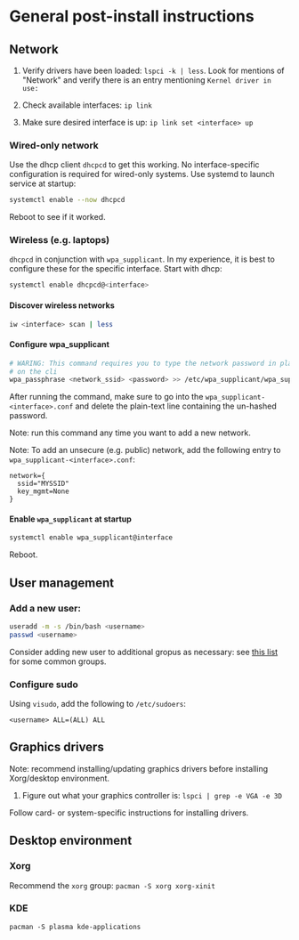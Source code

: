 # General post-install instructions

## Network

1. Verify drivers have been loaded: `lspci -k | less`. Look for mentions of 
   "Network" and verify there is an entry mentioning `Kernel driver in use:`

2. Check available interfaces: `ip link`

3. Make sure desired interface is up: `ip link set <interface> up`

### Wired-only network

Use the dhcp client `dhcpcd` to get this working. No interface-specific
configuration is required for wired-only systems. Use systemd to launch 
service at startup:

```bash
systemctl enable --now dhcpcd
```

Reboot to see if it worked.

### Wireless (e.g. laptops)

`dhcpcd` in conjunction with `wpa_supplicant`. In my experience, it is best to
configure these for the specific interface. Start with dhcp:

```bash
systemctl enable dhcpcd@<interface>
```

#### Discover wireless networks

```bash
iw <interface> scan | less
```

#### Configure wpa\_supplicant

```bash
# WARING: This command requires you to type the network password in plain text
# on the cli
wpa_passphrase <network_ssid> <password> >> /etc/wpa_supplicant/wpa_supplicant-<interface>.conf
```

After running the command, make sure to go into the 
`wpa_supplicant-<interface>.conf` and delete the plain-text line containing
the un-hashed password.

Note: run this command any time you want to add a new network.

Note: To add an unsecure (e.g. public) network, add the following entry to 
`wpa_supplicant-<interface>.conf`:

```
network={
  ssid="MYSSID"
  key_mgmt=None
}
```

#### Enable `wpa_supplicant` at startup

```bash
systemctl enable wpa_supplicant@interface
```

Reboot.

## User management

### Add a new user:

```bash
useradd -m -s /bin/bash <username>
passwd <username>
```

Consider adding new user to additional gropus as necessary: see 
[this list](https://wiki.archlinux.org/index.php/Users_and_groups#Group_list)
for some common groups.

### Configure sudo

Using `visudo`, add the following to `/etc/sudoers`:

```
<username> ALL=(ALL) ALL
```

## Graphics drivers

Note: recommend installing/updating graphics drivers before installing 
Xorg/desktop environment.

1. Figure out what your graphics controller is: `lspci | grep -e VGA -e 3D`

Follow card- or system-specific instructions for installing drivers.

## Desktop environment

### Xorg
Recommend the `xorg` group: `pacman -S xorg xorg-xinit`

### KDE

```
pacman -S plasma kde-applications
```
